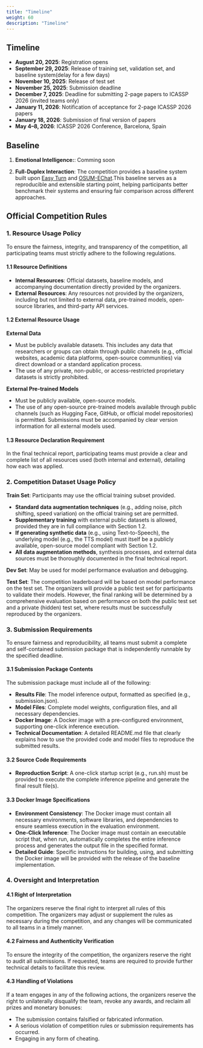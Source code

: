 ```yaml
---
title: "Timeline"
weight: 60
description: "Timeline"
---
```


## Timeline

- **August 20, 2025**: Registration opens
- **September 29, 2025**: Release of training set, validation set, and baseline system(delay for a few days)
- **November 10, 2025**: Release of test set
- **November 25, 2025**: Submission deadline
- **December 7, 2025**: Deadline for submitting 2-page papers to ICASSP 2026 (invited teams only)
- **January 11, 2026**: Notification of acceptance for 2-page ICASSP 2026 papers
- **January 18, 2026**: Submission of final version of papers
- **May 4–8, 2026**: ICASSP 2026 Conference, Barcelona, Spain

## Baseline

1. **Emotional Intelligence:**: Comming soon
<!-- The competition provides a baseline system built upon [OpenS2S](https://github.com/CASIA-LM/OpenS2S).This baseline serves as a reproducible and extensible starting point, helping participants better benchmark their systems and ensuring fair comparison across different approaches. -->
2. **Full-Duplex Interaction**: The competition provides a baseline system built upon [Easy Turn](https://github.com/ASLP-lab/Easy-Turn) and [OSUM-EChat](https://github.com/ASLP-lab/OSUM/tree/main/OSUM-EChat).This baseline serves as a reproducible and extensible starting point, helping participants better benchmark their systems and ensuring fair comparison across different approaches.

## Official Competition Rules
### 1. Resource Usage Policy

To ensure the fairness, integrity, and transparency of the competition, all participating teams must strictly adhere to the following regulations.

#### 1.1 Resource Definitions
- **Internal Resources**: Official datasets, baseline models, and accompanying documentation directly provided by the organizers.
- **External Resources**: Any resources not provided by the organizers, including but not limited to external data, pre-trained models, open-source libraries, and third-party API services.

#### 1.2 External Resource Usage
**External Data**
- Must be publicly available datasets. This includes any data that researchers or groups can obtain through public channels (e.g., official websites, academic data platforms, open-source communities) via direct download or a standard application process.
- The use of any private, non-public, or access-restricted proprietary datasets is strictly prohibited.

**External Pre-trained Models**
- Must be publicly available, open-source models.
- The use of any open-source pre-trained models available through public channels (such as Hugging Face, GitHub, or official model repositories) is permitted. Submissions must be accompanied by clear version information for all external models used.

#### 1.3 Resource Declaration Requirement
In the final technical report, participating teams must provide a clear and complete list of all resources used (both internal and external), detailing how each was applied.

### 2. Competition Dataset Usage Policy
**Train Set**: Participants may use the official training subset provided.
- **Standard data augmentation techniques** (e.g., adding noise, pitch shifting, speed variation) on the official training set are permitted.
- **Supplementary training** with external public datasets is allowed, provided they are in full compliance with Section 1.2.
- **If generating synthetic data** (e.g., using Text-to-Speech), the underlying model (e.g., the TTS model) must itself be a publicly available, open-source model compliant with Section 1.2.
- **All data augmentation methods**, synthesis processes, and external data sources must be thoroughly documented in the final technical report.

**Dev Set**: May be used for model performance evaluation and debugging.

**Test Set**: The competition leaderboard will be based on model performance on the test set. The organizers will provide a public test set for participants to validate their models. However, the final ranking will be determined by a comprehensive evaluation based on performance on both the public test set and a private (hidden) test set, where results must be successfully reproduced by the organizers.

### 3. Submission Requirements
To ensure fairness and reproducibility, all teams must submit a complete and self-contained submission package that is independently runnable by the specified deadline.

#### 3.1 Submission Package Contents
The submission package must include all of the following:
- **Results File**: The model inference output, formatted as specified (e.g., submission.json).
- **Model Files**: Complete model weights, configuration files, and all necessary dependencies.
- **Docker Image**: A Docker image with a pre-configured environment, supporting one-click inference execution.
- **Technical Documentation**: A detailed README.md file that clearly explains how to use the provided code and model files to reproduce the submitted results.

#### 3.2 Source Code Requirements
- **Reproduction Script**: A one-click startup script (e.g., run.sh) must be provided to execute the complete inference pipeline and generate the final result file(s).

#### 3.3 Docker Image Specifications
- **Environment Consistency**: The Docker image must contain all necessary environments, software libraries, and dependencies to ensure seamless execution in the evaluation environment.
- **One-Click Inference**: The Docker image must contain an executable script that, when run, automatically completes the entire inference process and generates the output file in the specified format.
- **Detailed Guide**: Specific instructions for building, using, and submitting the Docker image will be provided with the release of the baseline implementation.

### 4. Oversight and Interpretation
#### 4.1 Right of Interpretation
The organizers reserve the final right to interpret all rules of this competition. The organizers may adjust or supplement the rules as necessary during the competition, and any changes will be communicated to all teams in a timely manner.

#### 4.2 Fairness and Authenticity Verification
To ensure the integrity of the competition, the organizers reserve the right to audit all submissions. If requested, teams are required to provide further technical details to facilitate this review.

#### 4.3 Handling of Violations
If a team engages in any of the following actions, the organizers reserve the right to unilaterally disqualify the team, revoke any awards, and reclaim all prizes and monetary bonuses:
- The submission contains falsified or fabricated information.
- A serious violation of competition rules or submission requirements has occurred.
- Engaging in any form of cheating.
